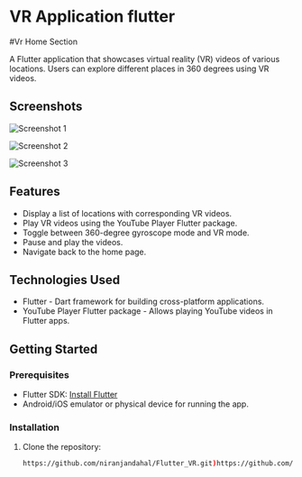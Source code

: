 # VR Application flutter
#Vr Home Section

A Flutter application that showcases virtual reality (VR) videos of various locations. Users can explore different places in 360 degrees using VR videos.

## Screenshots

![Screenshot 1](https://github.com/yourusername/your-repo/blob/main/screenshots/screenshot1.png)

![Screenshot 2](https://github.com/yourusername/your-repo/blob/main/screenshots/screenshot2.png)

![Screenshot 3](https://github.com/yourusername/your-repo/blob/main/screenshots/screenshot3.png)

## Features

- Display a list of locations with corresponding VR videos.
- Play VR videos using the YouTube Player Flutter package.
- Toggle between 360-degree gyroscope mode and VR mode.
- Pause and play the videos.
- Navigate back to the home page.

## Technologies Used

- Flutter - Dart framework for building cross-platform applications.
- YouTube Player Flutter package - Allows playing YouTube videos in Flutter apps.

## Getting Started

### Prerequisites

- Flutter SDK: [Install Flutter](https://flutter.dev/docs/get-started/install)
- Android/iOS emulator or physical device for running the app.

### Installation

1. Clone the repository:

   ```bash
   https://github.com/niranjandahal/Flutter_VR.git)https://github.com/niranjandahal/Flutter_VR.git
